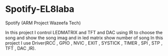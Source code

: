 # Spotify-EL8laba
Spotify (ARM Project Wazeefa Tech)

In this project I control LEDMATRIX and TFT and DAC using IR to choose the song and show the song imag and in led matrix show number of song
In this project I use Driver(RCC , GPIO , NVIC , EXIT , SYSTICK , TIMER , SPI , STP , TFT , DAC ,IR).
